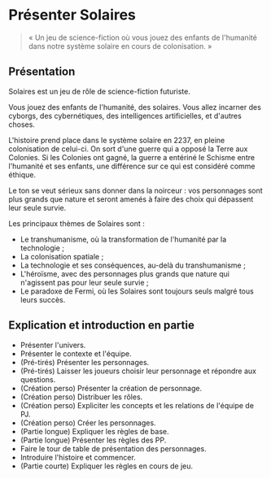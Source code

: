 # Présenter Solaires

> « Un jeu de science-fiction où vous jouez des enfants de l'humanité dans notre système solaire en cours de colonisation. »

## Présentation

Solaires est un jeu de rôle de science-fiction futuriste.

Vous jouez des enfants de l'humanité, des solaires. Vous allez incarner des cyborgs, des cybernétiques, des intelligences artificielles, et d'autres choses.

L'histoire prend place dans le système solaire en 2237, en pleine colonisation de celui-ci. On sort d'une guerre qui a opposé la Terre aux Colonies. Si les Colonies ont gagné, la guerre a entériné le Schisme entre l'humanité et ses enfants, une différence sur ce qui est considéré comme éthique.

Le ton se veut sérieux sans donner dans la noirceur : vos personnages sont plus grands que nature et seront amenés à faire des choix qui dépassent leur seule survie.

Les principaux thèmes de Solaires sont :
* Le transhumanisme, où la transformation de l'humanité par la technologie ;
* La colonisation spatiale ;
* La technologie et ses conséquences, au-delà du transhumanisme ;
* L'héroïsme, avec des personnages plus grands que nature qui n'agissent pas pour leur seule survie ;
* Le paradoxe de Fermi, où les Solaires sont toujours seuls malgré tous leurs succès.

## Explication et introduction en partie

* Présenter l'univers.
* Présenter le contexte et l'équipe.
* (Pré-tirés) Présenter les personnages.
* (Pré-tirés) Laisser les joueurs choisir leur personnage et répondre aux questions.
* (Création perso) Présenter la création de personnage.
* (Création perso) Distribuer les rôles.
* (Création perso) Expliciter les concepts et les relations de l'équipe de PJ.
* (Création perso) Créer les personnages.
* (Partie longue) Expliquer les règles de base.
* (Partie longue) Présenter les règles des PP.
* Faire le tour de table de présentation des personnages.
* Introduire l'histoire et commencer.
* (Partie courte) Expliquer les règles en cours de jeu.
